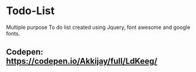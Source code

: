 # Todo-List

Multiple purpose To do list created using Jquery, font awesome and google fonts.

## Codepen: https://codepen.io/Akkijay/full/LdKeeg/
